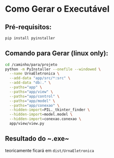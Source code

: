 # Como Gerar o Executável

## Pré-requisitos:
```bash
pip install pyinstaller
```

## Comando para Gerar (linux only):
```bash
cd /caminho/para/projeto
python -m PyInstaller --onefile --windowed \
  --name UrnaEletronica \
  --add-data "app/src/*:src" \
  --add-data "db:." \
  --paths="app" \
  --paths="app/view" \
  --paths="app/control" \
  --paths="app/model" \
  --paths="app/conexao" \
  --hidden-import=PIL._tkinter_finder \
  --hidden-import=model.model \
  --hidden-import=conexao.conexao \
  app/view/view.py
```

## Resultado do ~.exe~
teoricamente ficará em `dist/UrnaEletronica`